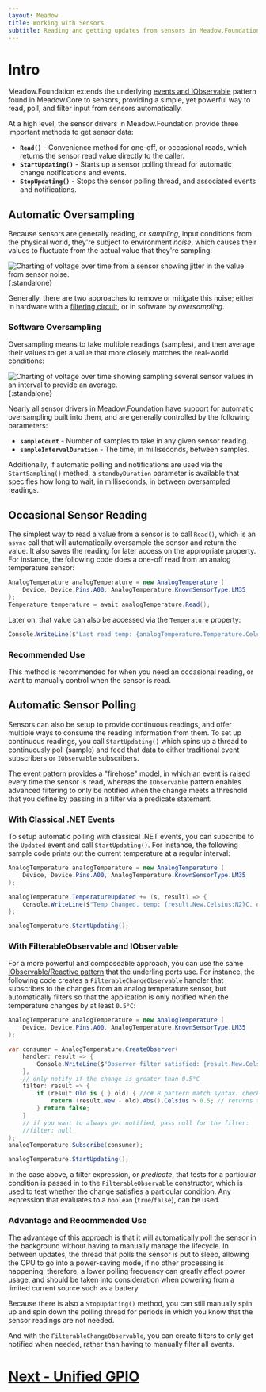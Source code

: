 ```yaml
---
layout: Meadow
title: Working with Sensors
subtitle: Reading and getting updates from sensors in Meadow.Foundation.
---
```



# Intro

Meadow.Foundation extends the underlying [events and IObservable](/Meadow/Meadow_Basics/Events_and_IObservable/) pattern found in Meadow.Core to sensors, providing a simple, yet powerful way to read, poll, and filter input from sensors automatically.

At a high level, the sensor drivers in Meadow.Foundation provide three important methods to get sensor data:

 * **`Read()`** - Convenience method for one-off, or occasional reads, which returns the sensor read value directly to the caller.
 * **`StartUpdating()`** - Starts up a sensor polling thread for automatic change notifications and events.
 * **`StopUpdating()`** - Stops the sensor polling thread, and associated events and notifications.

## Automatic Oversampling

Because sensors are generally reading, or _sampling_, input conditions from the physical world, they're subject to environment _noise_, which causes their values to fluctuate from the actual value that they're sampling:

![Charting of voltage over time from a sensor showing jitter in the value from sensor noise.](/Common_Files/Sensor_Noise.svg){:standalone}

Generally, there are two approaches to remove or mitigate this noise; either in hardware with a [filtering circuit](https://www.arrow.com/en/research-and-events/articles/using-capacitors-to-filter-electrical-noise), or in software by _oversampling_.

### Software Oversampling

Oversampling means to take multiple readings (samples), and then average their values to get a value that more closely matches the real-world conditions:

![Charting of voltage over time showing sampling several sensor values in an interval to provide an average.](/Common_Files/Sensor_Sampling.svg){:standalone}

Nearly all sensor drivers in Meadow.Foundation have support for automatic oversampling built into them, and are generally controlled by the following parameters:

 * **`sampleCount`** - Number of samples to take in any given sensor reading.
 * **`sampleIntervalDuration`** - The time, in milliseconds, between samples.

Additionally, if automatic polling and notifications are used via the `StartSampling()` method, a `standbyDuration` parameter is available that specifies how long to wait, in milliseconds, in between oversampled readings.

## Occasional Sensor Reading

The simplest way to read a value from a sensor is to call `Read()`, which is an `async` call that will automatically oversample the sensor and return the value. It also saves the reading for later access on the appropriate property. For instance, the following code does a one-off read from an analog temperature sensor:

```csharp
AnalogTemperature analogTemperature = new AnalogTemperature (
    Device, Device.Pins.A00, AnalogTemperature.KnownSensorType.LM35
);
Temperature temperature = await analogTemperature.Read();
```

Later on, that value can also be accessed via the `Temperature` property:

```csharp
Console.WriteLine($"Last read temp: {analogTemperature.Temperature.Celsius}°C");
```

### Recommended Use

This method is recommended for when you need an occasional reading, or want to manually control when the sensor is read.

## Automatic Sensor Polling

Sensors can also be setup to provide continuous readings, and offer multiple ways to consume the reading information from them. To set up continuous readings, you call `StartUpdating()` which spins up a thread to continuously poll (sample) and feed that data to either traditional event subscribers or `IObservable` subscribers.

The event pattern provides a "firehose" model, in which an event is raised every time the sensor is read, whereas the `IObservable` pattern enables advanced filtering to only be notified when the change meets a threshold that you define by passing in a filter via a predicate statement.

### With Classical .NET Events

To setup automatic polling with classical .NET events, you can subscribe to the `Updated` event and call `StartUpdating()`. For instance, the following sample code prints out the current temperature at a regular interval:

```csharp
AnalogTemperature analogTemperature = new AnalogTemperature (
    Device, Device.Pins.A00, AnalogTemperature.KnownSensorType.LM35
);

analogTemperature.TemperatureUpdated += (s, result) => {
    Console.WriteLine($"Temp Changed, temp: {result.New.Celsius:N2}C, old: {result.Old?.Celsius:N2}C");
};

analogTemperature.StartUpdating();
```

### With FilterableObservable and IObservable

For a more powerful and composeable approach, you can use the same [IObservable/Reactive pattern](/Meadow/Meadow_Basics/Events_and_IObservable/) that the underling ports use. For instance, the following code creates a `FilterableChangeObservable` handler that subscribes to the changes from an analog temperature sensor, but automatically filters so that the application is only notified when the temperature changes by at least `0.5°C`:

```csharp
AnalogTemperature analogTemperature = new AnalogTemperature (
    Device, Device.Pins.A00, AnalogTemperature.KnownSensorType.LM35
);

var consumer = AnalogTemperature.CreateObserver(
    handler: result => {
        Console.WriteLine($"Observer filter satisfied: {result.New.Celsius:N2}C, old: {result.Old?.Celsius:N2}C");
    },
    // only notify if the change is greater than 0.5°C
    filter: result => {
        if (result.Old is { } old) { //c# 8 pattern match syntax. checks for !null and assigns var.
            return (result.New - old).Abs().Celsius > 0.5; // returns true if > 0.5°C change.
        } return false;
    }
    // if you want to always get notified, pass null for the filter:
    //filter: null
);
analogTemperature.Subscribe(consumer);

analogTemperature.StartUpdating();
```

In the case above, a filter expression, or _predicate_, that tests for a particular condition is passed in to the `FilterableObservable` constructor, which is used to test whether the change satisfies a particular condition. Any expression that evaluates to a `boolean` (`true`/`false`), can be used. 

### Advantage and Recommended Use

The advantage of this approach is that it will automatically poll the sensor in the background without having to manually manage the lifecycle. In between updates, the thread that polls the sensor is put to sleep, allowing the CPU to go into a power-saving mode, if no other processing is happening; therefore, a lower polling frequency can greatly affect power usage, and should be taken into consideration when powering from a limited current source such as a battery.

Because there is also a `StopUpdating()` method, you can still manually spin up and spin down the polling thread for periods in which you know that the sensor readings are not needed.

And with the `FilterableChangeObservable`, you can create filters to only get notified when needed, rather than having to manually filter all events.

# [Next - Unified GPIO](/Meadow/Meadow.Foundation/Unified_GPIO_Arch/)

